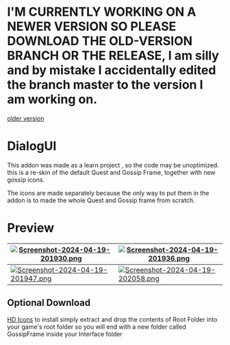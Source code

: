 # I'M CURRENTLY WORKING ON A NEWER VERSION SO PLEASE DOWNLOAD THE OLD-VERSION BRANCH OR THE RELEASE, I am silly and by mistake I accidentally edited the branch master to the version I am working on.

[older version](https://github.com/Jslquintero/DialogUI/releases/tag/v0)

# DialogUI

This addon was made as a learn project , so the code may be unoptimized. 
this is a re-skin of the default Quest and Gossip Frame, together with new gossip icons.

The icons are made separately because the only way to put them in the addon is to made the whole Quest and Gossip frame from scratch.


# Preview

[![Screenshot-2024-04-19-201930.png](https://i.postimg.cc/MftHqgyq/Screenshot-2024-04-19-201930.png)](https://postimg.cc/MftHqgyq) | [![Screenshot-2024-04-19-201936.png](https://i.postimg.cc/G4tT5dZc/Screenshot-2024-04-19-201936.png)](https://postimg.cc/G4tT5dZc)
--- | ---
[![Screenshot-2024-04-19-201947.png](https://i.postimg.cc/67G2BzWg/Screenshot-2024-04-19-201947.png)](https://postimg.cc/67G2BzWg) | [![Screenshot-2024-04-19-202058.png](https://i.postimg.cc/nMf7h8Qk/Screenshot-2024-04-19-202058.png)](https://postimg.cc/nMf7h8Qk)


## Optional Download

[HD Icons](https://drive.google.com/file/d/19rKBuvAtd2Kl9oYqCF_x0hTdPnCU6Hc5/view?usp=sharing) to install simply extract and drop the contents of Root Folder into your game's root folder so you will end with a new folder called GossipFrame inside your Interface folder
